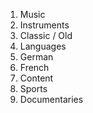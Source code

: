1. Music
  1. Instruments
  2. Classic / Old
2. Languages
  1. German
  2. French
3. Content
  1. Sports
  2. Documentaries
